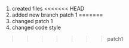 1. created files
<<<<<<< HEAD
2. added new branch patch 1
=======
3. changed patch 1
4. changed code style
>>>>>>> patch1
